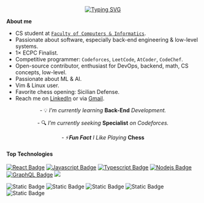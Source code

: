 <p align="center">
  <a href="https://git.io/typing-svg">
    <img src="https://readme-typing-svg.demolab.com?font=Play&pause=1500&color=A2F749&center=true&vCenter=true&width=400&lines=Hi,+I'm+Ahmed+Faraj_;Obsessed+with+CP+%26+Mathematics_;Feel+free+to+explore+my+repos_;ahmed@faraj+:~$+grep+%22i%3C3vim%22+readme.md+&ahmed@faraj+:~$+cat+readme.md_" alt="Typing SVG" />
  </a>
</p>

<b>About me</b>

- CS student at [`Faculty of Computers & Informatics`](http://suez.edu.eg/ar/%d9%83%d9%84%d9%8a%d9%8a%d8%a9-%d9%8a%d8%ad%d8%a7%d8%b3%d8%a8%d8%a7%d9%8b%d8%a7%d8%aa-%d9%88%d9%a2%d9%88%d9%8a%d8%a7%d9%84%d8%ad%d8%a7%d8%b3%d8%a8%d8%a9-%d8%a8%d9%8a%d8%ab-%d8%a7%d8%a9%d8%a9).  
- Passionate about software, especially back-end engineering & low-level systems.  
- 1× ECPC Finalist.  
- Competitive programmer: `Codeforces`, `LeetCode`, `AtCoder`, `CodeChef`.  
- Open-source contributor, enthusiast for DevOps, backend, math, CS concepts, low-level.  
- Passionate about ML & AI.  
- Vim & Linux user.  
- Favorite chess opening: Sicilian Defense.  
- Reach me on [LinkedIn](your-link-here) or via [Gmail](your-email-here).


<p align="center">- 💡 <i>I’m currently learning </i><b>Back-End</b><i> Development.</i></p>
<p align="center">- 🔍 <i>I’m currently seeking </i><b>Specialist</b><i> on Codeforces.</i></p>
<p align="center">- ⚡<i><b>Fun Fact</b> I Like Playing </i><b>Chess</b></p>

#### Top Technologies
[![React Badge](https://img.shields.io/badge/-React-61DBFB?style=for-the-badge&labelColor=black&logo=react&logoColor=61DBFB)](#) [![Javascript Badge](https://img.shields.io/badge/-Javascript-F0DB4F?style=for-the-badge&labelColor=black&logo=javascript&logoColor=F0DB4F)](#) [![Typescript Badge](https://img.shields.io/badge/-Typescript-007acc?style=for-the-badge&labelColor=black&logo=typescript&logoColor=007acc)](#) [![Nodejs Badge](https://img.shields.io/badge/-Nodejs-3C873A?style=for-the-badge&labelColor=black&logo=node.js&logoColor=3C873A)](#) [![GraphQL Badge](https://img.shields.io/badge/-GraphQl-e535ab?style=for-the-badge&labelColor=black&logo=node.js&logoColor=e535ab)](#)
<img src="https://img.shields.io/badge/next.js-%23000000?style=for-the-badge&logo=next.js&logoColor=%23fff&logoSize=%23000000&labelColor=%23000
" />

![Static Badge](https://img.shields.io/badge/C%2B%2B-%2300599C?style=for-the-badge&logo=c%2B%2B&logoColor=%2300599C&labelColor=%23000000)
![Static Badge](https://img.shields.io/badge/next.js-%23000000?style=for-the-badge&logo=next.js&logoColor=%23fff&logoSize=%23000000&labelColor=%23000)
![Static Badge](https://img.shields.io/badge/nginx-%233dff74?style=for-the-badge&logo=nginx&logoColor=%233dff74&labelColor=black)
![Static Badge](https://img.shields.io/badge/mongodb-%236cff6d?style=for-the-badge&logo=mongodb&logoColor=%236cff6d&labelColor=black)
![Static Badge](https://img.shields.io/badge/terraform-%23cb97ff?style=for-the-badge&logo=terraform&logoColor=%23cb97ff&labelColor=black)
